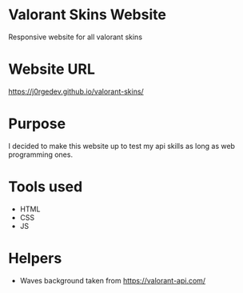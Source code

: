 # Valorant Skins Website
Responsive website for all valorant skins

# Website URL
https://j0rgedev.github.io/valorant-skins/

# Purpose
I decided to make this website up to test my api skills as long as web programming ones.

# Tools used
- HTML
- CSS
- JS

# Helpers
- Waves background taken from https://valorant-api.com/

